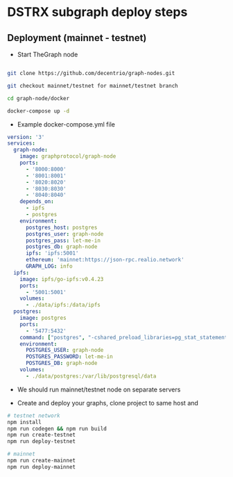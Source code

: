 # DSTRX subgraph deploy steps

## Deployment (mainnet - testnet)

* Start TheGraph node

```bash

git clone https://github.com/decentrio/graph-nodes.git

git checkout mainnet/testnet for mainnet/testnet branch

cd graph-node/docker

docker-compose up -d

```

* Example docker-compose.yml file

```yaml
version: '3'
services:
  graph-node:
    image: graphprotocol/graph-node
    ports:
      - '8000:8000'
      - '8001:8001'
      - '8020:8020'
      - '8030:8030'
      - '8040:8040'
    depends_on:
      - ipfs
      - postgres
    environment:
      postgres_host: postgres
      postgres_user: graph-node
      postgres_pass: let-me-in
      postgres_db: graph-node
      ipfs: 'ipfs:5001'
      ethereum: 'mainnet:https://json-rpc.realio.network'
      GRAPH_LOG: info
  ipfs:
    image: ipfs/go-ipfs:v0.4.23
    ports:
      - '5001:5001'
    volumes:
      - ./data/ipfs:/data/ipfs
  postgres:
    image: postgres
    ports:
      - '5477:5432'
    command: ["postgres", "-cshared_preload_libraries=pg_stat_statements"]
    environment:
      POSTGRES_USER: graph-node
      POSTGRES_PASSWORD: let-me-in
      POSTGRES_DB: graph-node
    volumes:
      - ./data/postgres:/var/lib/postgresql/data
```

* We should run mainnet/testnet node on separate servers

* Create and deploy your graphs, clone project to same host and

```bash
# testnet network
npm install
npm run codegen && npm run build
npm run create-testnet
npm run deploy-testnet

# mainnet
npm run create-mainnet
npm run deploy-mainnet

